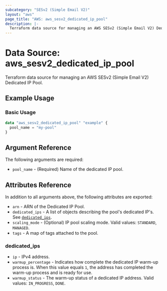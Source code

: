 ```yaml
---
subcategory: "SESv2 (Simple Email V2)"
layout: "aws"
page_title: "AWS: aws_sesv2_dedicated_ip_pool"
description: |-
  Terraform data source for managing an AWS SESv2 (Simple Email V2) Dedicated IP Pool.
---
```


# Data Source: aws_sesv2_dedicated_ip_pool

Terraform data source for managing an AWS SESv2 (Simple Email V2) Dedicated IP Pool.

## Example Usage

### Basic Usage

```terraform
data "aws_sesv2_dedicated_ip_pool" "example" {
  pool_name = "my-pool"
}
```

## Argument Reference

The following arguments are required:

* `pool_name` - (Required) Name of the dedicated IP pool.

## Attributes Reference

In addition to all arguments above, the following attributes are exported:

* `arn` - ARN of the Dedicated IP Pool.
* `dedicated_ips` - A list of objects describing the pool's dedicated IP's. See [`dedicated_ips`](#dedicated_ips).
* `scaling_mode` - (Optional) IP pool scaling mode. Valid values: `STANDARD`, `MANAGED`.
* `tags` - A map of tags attached to the pool.

### dedicated_ips

* `ip` - IPv4 address.
* `warmup_percentage` - Indicates how complete the dedicated IP warm-up process is. When this value equals `1`, the address has completed the warm-up process and is ready for use.
* `warmup_status` - The warm-up status of a dedicated IP address. Valid values: `IN_PROGRESS`, `DONE`.
